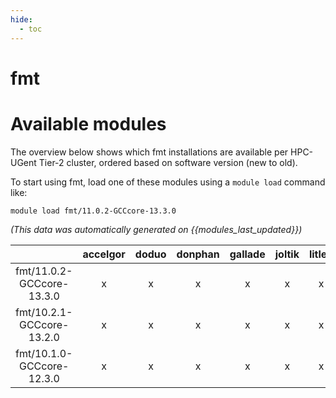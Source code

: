 ```yaml
---
hide:
  - toc
---
```


fmt
===

# Available modules


The overview below shows which fmt installations are available per HPC-UGent Tier-2 cluster, ordered based on software version (new to old).

To start using fmt, load one of these modules using a `module load` command like:

```shell
module load fmt/11.0.2-GCCcore-13.3.0
```

*(This data was automatically generated on {{modules_last_updated}})*

| |accelgor|doduo|donphan|gallade|joltik|litleo|shinx|
| :---: | :---: | :---: | :---: | :---: | :---: | :---: | :---: |
|fmt/11.0.2-GCCcore-13.3.0|x|x|x|x|x|x|x|
|fmt/10.2.1-GCCcore-13.2.0|x|x|x|x|x|x|x|
|fmt/10.1.0-GCCcore-12.3.0|x|x|x|x|x|x|x|
